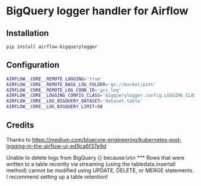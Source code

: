 # BigQuery logger handler for Airflow

## Installation

`pip install airflow-bigquerylogger`

## Configuration

```bash
AIRFLOW__CORE__REMOTE_LOGGING='true'
AIRFLOW__CORE__REMOTE_BASE_LOG_FOLDER='gs://bucket/path'
AIRFLOW__CORE__REMOTE_LOG_CONN_ID='gcs_log'
AIRFLOW__CORE__LOGGING_CONFIG_CLASS='bigquerylogger.config.LOGGING_CLASS'
AIRFLOW__CORE__LOG_BIGQUERY_DATASET='dataset.table'
AIRFLOW__CORE__LOG_BIGQUERY_LIMIT=50
```

## Credits

Thanks to https://medium.com/bluecore-engineering/kubernetes-pod-logging-in-the-airflow-ui-ed9ca6f37e9d


Unable to delete logs from BigQuery {} because:\n\n
                         *** Rows that were written to a table recently via streaming
                         (using the tabledata.insertall method) cannot be modified using
                         UPDATE, DELETE, or MERGE statements.
                         I recommend setting up a table retention!